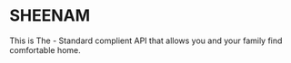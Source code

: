 # SHEENAM
This is The - Standard complient API that allows you and your family find comfortable home.
